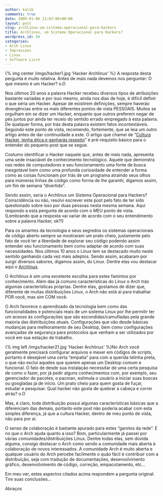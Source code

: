 ```yaml
---
author: kalib
comments: true
date: 2009-01-06 13:03:00+00:00
layout: post
slug: archlinux-um-sistema-operacional-para-hackers
title: Archlinux, um Sistema Operacional para Hackers?
wordpress_id: 56
categories:
- Arch Linux
- Impressoes
- Linux
- Software Livre
---
```

{% img center /imgs/hacker1.jpg 'Hacker Archlinux' %}
A resposta desta pergunta é muito relativa. Antes de mais nada devemos nos perguntar: O que mesmo é um Hacker? o.O  

  

Nos últimos 20 anos a palavra Hacker recebeu diversos tipos de atribuições bastante variadas e por isso mesmo, ainda nos dias de hoje, é difícil definir o que seria um Hacker. Apesar de existirem definições, sempre haverão divergências entre os mais diferentes pontos de vista PESSOAIS. Muitos se orgulham em se dizer um Hacker, enquanto que outros preferem negar de pés juntos por ainda ter receio do sentido errado empregado à esta palavra. De qualquer forma, por trás desta palavra existem fatos incontestáveis. Seguindo este ponto de vista, recomendo, fortemente, que se leia um outro artigo antes de dar continuidade a este. O artigo que chamei de “[Cultura Hacker, tenha ética e ganharás respeito](http://marcelokalib.blogspot.com/2008/04/cultura-hacker-tenha-tica-e-ganhars.html)” é pré-requisito básico para o entender do pequeno post que se segue.  

  

Costumo identificar o Hacker naquele que, antes de mais nada, apresenta uma sede insaciável de conhecimento tecnológico. Aquele que demonstra nas redes de computadores e seu funcionamento uma fonte de busca inesgotável bem como uma profunda curiosidade de entender a forma como as coisas funcionam por trás de um programa atraindo seus olhos para inúmeras linhas de código como forma de lhe garantir, digamos assim, um fim de semana “divertido”.




Sendo assim, seria o Archlinux um Sistema Operacional para Hackers? Coinscidência ou não, resolvi escrever este post pelo fato de ter sido questionado sobre isso por duas pessoas nesta mesma semana. Aqui respondo a esta pergunta de acordo com o MEU ponto de vista. (Lembrando que a resposta vai variar de acordo com o seu entendimento sobre a palavra Hacker, ok?!)  

  

Para os amantes da tecnologia e seus segredos os sistemas operacionais de código aberto sempre se mostraram um prato cheio, justamente pelo fato de você ter a liberdade de explorar seu código podendo assim entender seu funcionamento bem como adaptar de acordo com suas necessidades. Nos últimos 10 anos o Linux tem se destacado muito neste sentido ganhando cada vez mais adeptos. Sendo assim, acabaram por surgir diversos sabores, digamos assim, do Linux. Dentre elas vou destacar aqui o [Archlinux](http://www.archlinux-br.org/).




O Archlinux é sim uma excelente escolha para estes famintos por conhecimento. Além das já comuns características do Linux o Arch trás algumas características próprias. Dentre elas, gostamos de dizer que, diferente de muitas distribuições Linux, o Arch não está aí para trabalhar POR você, mas sim COM você.  

  

O Arch favorece o aprendizado da tecnologia bem como das funcionalidades e potenciais reais de um sistema Linux por lhe permitir ter um acesso às configurações que são escondidas/camufladas pela grande maioria das distribuições atuais. Configurações que vão desde básicas mudanças para melhoramento de seu Desktop, bem como configurações avançadas de segurança para protocolos que venham a ser utilizados por você em sua estação de trabalho.


{% img left /imgs/hacker21.jpg 'Hacker Archlinux' %}No Arch você geralmente precisará configurar arquivos e mexer em códigos de scripts, portanto é desejável uma certa “empatia” para com a querida telinha preta, o que não exclui aqueles que querem apenas um Desktop comum e funcional. O fato de desde sua instalação necessitar de uma certa pesquisa de como o fazer, por já pedir alguns conhecimentos com, por exemplo, seu gerenciador de pacotes, o pacman, estimula o usuário a iniciar suas buscas ou googladas já de início. Um prato cheio para quem gosta de fuçar, estudar e pesquisar. Qual hacker não gosta de quebrar a cabeça e correr atrás? o.O




Mas, é claro, toda distribuição possui algumas características básicas que a diferenciam das demais, portanto este post não poderia acabar com esta simples diferença, já que a cultura Hacker, dentro de meu ponto de vista, não para por aí.




O senso de colaboração é bastante apurado para estes “garotos da rede”. E no que o Arch ajuda quanto a isso? Bom, particularmente já passei por várias comunidades/distribuições Linux. Dentre todas elas, sem dúvida alguma, consigo destacar o Arch como sendo a comunidade mais aberta à colaboração de novos interessados. A comunidade Arch é muito aberta e qualquer usuário do Arch percebe facilmente o quão fácil é contribuir com a distribuição, seja com tradução de documentações, desenvolvimento gráfico, desenvolvimento de código, correção, empacotamento, etc...




Em meu ver, estes aspectos citados acima respondem a pergunta original. Tire suas conclusões...




Abraços